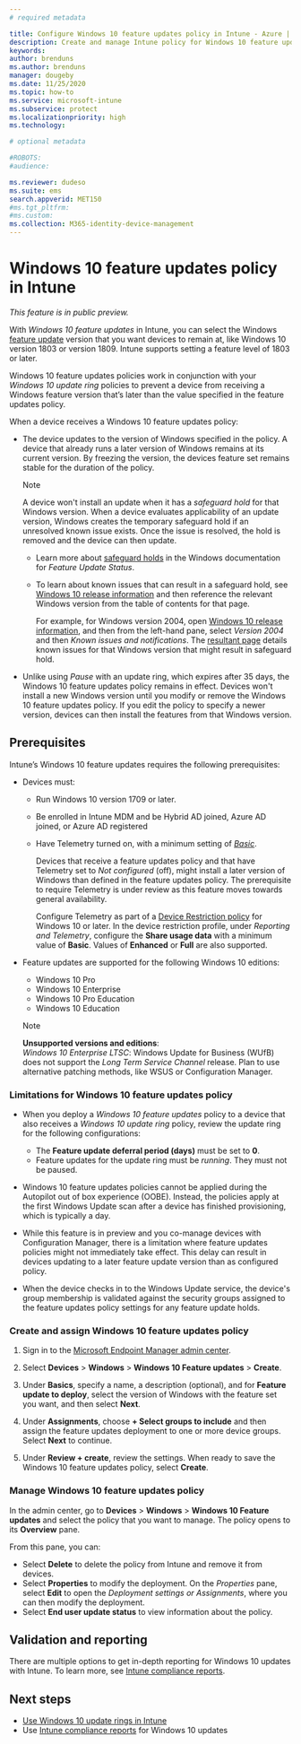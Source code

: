 ```yaml
---
# required metadata

title: Configure Windows 10 feature updates policy in Intune - Azure | Microsoft Docs
description: Create and manage Intune policy for Windows 10 feature updates. Configure and deploy policy to maintain the Windows feature version of Windows 10 devices you manage with Microsoft Intune.
keywords:
author: brenduns
ms.author: brenduns
manager: dougeby
ms.date: 11/25/2020
ms.topic: how-to
ms.service: microsoft-intune
ms.subservice: protect
ms.localizationpriority: high
ms.technology:

# optional metadata

#ROBOTS:
#audience:

ms.reviewer: dudeso
ms.suite: ems
search.appverid: MET150
#ms.tgt_pltfrm:
#ms.custom:
ms.collection: M365-identity-device-management
---
```


# Windows 10 feature updates policy in Intune

*This feature is in public preview.*

With *Windows 10 feature updates* in Intune, you can select the Windows [feature update](/windows/deployment/update/get-started-updates-channels-tools#types-of-updates) version that you want devices to remain at, like Windows 10 version 1803 or version 1809. Intune supports setting a feature level of 1803 or later.

Windows 10 feature updates policies work in conjunction with your *Windows 10 update ring* policies to prevent a device from receiving a Windows feature version that’s later than the value specified in the feature updates policy.

When a device receives a Windows 10 feature updates policy:

- The device updates to the version of Windows specified in the policy. A device that already runs a later version of Windows remains at its current version. By freezing the version, the devices feature set remains stable for the duration of the policy.

  > [!NOTE]
  > A device won't install an update when it has a *safeguard hold* for that Windows version. When a device evaluates applicability of an update version, Windows creates the temporary safeguard hold if an unresolved known issue exists. Once the issue is resolved, the hold is removed and the device can then update.
  >
  > - Learn more about [safeguard holds](/windows/deployment/update/update-compliance-feature-update-status#safeguard-holds) in the Windows documentation for *Feature Update Status*.
  > - To learn about known issues that can result in a safeguard hold, see [Windows 10 release information](/windows/release-information/) and then reference the relevant Windows version from the table of contents for that page.
  >
  >   For example, for Windows version 2004, open [Windows 10 release information](/windows/release-information/), and then from the left-hand pane, select *Version 2004* and then *Known issues and notifications*. The [resultant page](/windows/release-information/status-windows-10-2004) details known issues for that Windows version that might result in safeguard hold.

- Unlike using *Pause* with an update ring, which expires after 35 days, the Windows 10 feature updates policy remains in effect. Devices won't install a new Windows version until you modify or remove the Windows 10 feature updates policy. If you edit the policy to specify a newer version, devices can then install the features from that Windows version.

## Prerequisites

Intune’s Windows 10 feature updates requires the following prerequisites:

- Devices must:  
  - Run Windows 10 version 1709 or later.
  - Be enrolled in Intune MDM and be Hybrid AD joined, Azure AD joined, or Azure AD registered
  - Have Telemetry turned on, with a minimum setting of [*Basic*](../configuration/device-restrictions-windows-10.md#reporting-and-telemetry).

    Devices that receive a feature updates policy and that have Telemetry set to *Not configured* (off), might install a later version of Windows than defined in the feature updates policy. The prerequisite to require Telemetry is under review as this feature moves towards general availability.
  
    Configure Telemetry as part of a [Device Restriction policy](../configuration/device-restrictions-configure.md) for Windows 10 or later. In the device restriction profile, under *Reporting and Telemetry*, configure the **Share usage data** with a minimum value of **Basic**. Values of **Enhanced** or **Full** are also supported.

- Feature updates are supported for the following Windows 10 editions:  
  - Windows 10 Pro
  - Windows 10 Enterprise
  - Windows 10 Pro Education
  - Windows 10 Education

  > [!NOTE]
  > **Unsupported versions and editions**:  
  > *Windows 10 Enterprise LTSC*: Windows Update for Business (WUfB) does not support the *Long Term Service Channel* release. Plan to use alternative patching methods, like WSUS or Configuration Manager.

### Limitations for Windows 10 feature updates policy

- When you deploy a *Windows 10 feature updates* policy to a device that also receives a *Windows 10 update ring* policy, review the update ring for the following configurations:
  - The **Feature update deferral period (days)** must be set to **0**.
  - Feature updates for the update ring must be *running*. They must not be paused.

- Windows 10 feature updates policies cannot be applied during the Autopilot out of box experience (OOBE). Instead, the policies apply at the first Windows Update scan after a device has finished provisioning, which is typically a day.

- While this feature is in preview and you co-manage devices with Configuration Manager, there is a limitation where feature updates policies might not immediately take effect. This delay can result in devices updating to a later feature update version than as configured policy.

- When the device checks in to the Windows Update service, the device's group membership is validated against the security groups assigned to the feature updates policy settings for any feature update holds.

### Create and assign Windows 10 feature updates policy

1. Sign in to the [Microsoft Endpoint Manager admin center](https://go.microsoft.com/fwlink/?linkid=2109431).

2. Select **Devices** > **Windows** > **Windows 10 Feature updates** > **Create**.

3. Under **Basics**, specify a name, a description (optional), and for **Feature update to deploy**, select the version of Windows with the feature set you want, and then select **Next**.

4. Under **Assignments**, choose **+ Select groups to include** and then assign the feature updates deployment to one or more device groups. Select **Next** to continue.

5. Under **Review + create**, review the settings. When ready to save the Windows 10 feature updates policy, select **Create**.  

### Manage Windows 10 feature updates policy

In the admin center, go to **Devices** > **Windows** > **Windows 10 Feature updates** and select the policy that you want to manage. The policy opens to its **Overview** pane.

From this pane, you can:

- Select **Delete** to delete the policy from Intune and remove it from devices.
- Select **Properties** to modify the deployment.  On the *Properties* pane, select **Edit** to open the *Deployment settings or Assignments*, where you can then modify the deployment.
- Select **End user update status** to view information about the policy.

## Validation and reporting

There are multiple options to get in-depth reporting for Windows 10 updates with Intune. To learn more, see [Intune compliance reports](../protect/windows-update-compliance-reports.md).

## Next steps

- [Use Windows 10 update rings in Intune](../protect/windows-10-update-rings.md)
- Use [Intune compliance reports](../protect/windows-update-compliance-reports.md) for Windows 10 updates